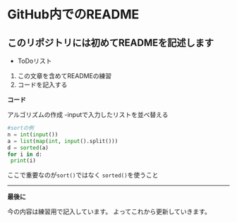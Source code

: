 # GitHub内でのREADME

## このリポジトリには初めてREADMEを記述します

- ToDoリスト
1. この文章を含めてREADMEの練習
2. コードを記入する

**コード**

アルゴリズムの作成
-inputで入力したリストを並べ替える

```python
#sortの例
n = int(input())
a = list(map(int, input().split()))
d = sorted(a)
for i in d:
 print(i)
```

ここで重要なのが`sort()`ではなく `sorted()`を使うこと

----------------------------
**最後に**

今の内容は練習用で記入しています。
よってこれから更新していきます。
